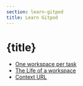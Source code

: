 ```yaml
---
section: learn-gitpod
title: Learn Gitpod
---
```


<script context="module">
  export const prerender = true;
</script>

# {title}

- [One workspace per task](/docs/workspaces)
- [The Life of a workspace](/docs/the-life-of-workspace)
- [Context URL](/docs/context-url)
